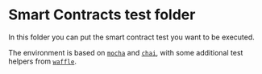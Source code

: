 # Smart Contracts test folder

In this folder you can put the smart contract test you want to be executed.

The environment is based on [`mocha`](https://mochajs.org) and [`chai`](https://www.chaijs.com),
with some additional test helpers from [`waffle`](https://getwaffle.io).
